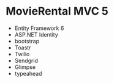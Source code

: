 # MovieRental MVC 5

- Entity Framework 6
- ASP.NET Identity
- bootstrap
- Toastr
- Twilio
- Sendgrid
- Glimpse
- typeahead

